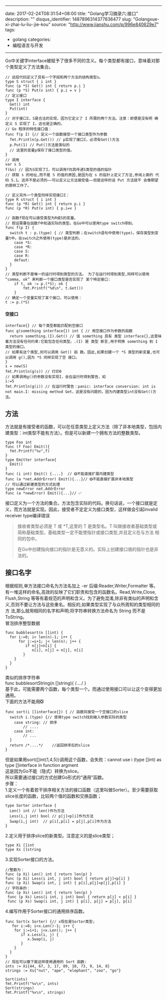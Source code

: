 
---
date: 2017-02-24T08:31:54+08:00
title: "Golang学习摘录六:接口"
description: ""
disqus_identifier: 1487896314377836477
slug: "Golangxue-xi-zhai-lu-liu-:jie-kou"
source: "http://www.jianshu.com/p/996e840629e7"
tags: 
- golang 
categories:
- 编程语言与开发
---

Go中关键字interface被赋予了很多不同的含义。每个类型都有接口，意味着对那个类型定义了方法集合。

    // 这段代码定义了具有一个字段和两个方法的结构类型s。
    type S struct { i int }
    func (p *S) Get() int { return p.i }
    func (p *S) Put(v int) { p.i = v }
    // 定义接口
    type I interface {
      Get() int
      Put(int)
    }
    // 对于接口I，S是合法的实现，因为它定义了 I 所需的两个方法。注意：即便是没有明 确定义 S 实现了 I，这也是正确的。
    // Go 程序的特性接口值：
    func f(p I) {// 定义一个函数接受一个接口类型作为参数
      fmt.Println(p.Get()) // p实现了接口I，必须有Get()方法
      p.Put(1) // Put()方法是类似的
      // 这里的变量p保存了接口类型的值。 
    }
    // 调用
    var s S
    f(&s) // 因为S实现了I，可以调用f向其传递S类型的值的指针
    // 获取 s 的地址,而不是 S 的值的原因,是因为在 s 的指针上定义了方法,参阅上面的 代码 5.1。这并不是必须的——可以定义让方法接受值——但是这样的话 Put 方法就不 会像期望的那样工作了。

    // 定义另外一个类型同样实现接口I：
    type R struct { i int }
    func (p *R) Get() int { return p.i } 
    func (p *R) Put(v int) { p.i=v }

    // 函数f现在可以接受类型为R或S的变量。
    // 假设需要在函数f中知道实际的类型。在Go中可以使用type switch得到。
    func f(p I) {
      switch t : p.(type) { // 类型判断；在switch语句中使用(type)。保存类型到变量t中。在switch之外使用(type)是非法的。
        case *S:
        case *R:
        case S:
        case R:
        defaut:
      }
    }
    // 类型判断不是唯一的运行时得到类型的方法。 为了在运行时得到类型,同样可以使用 “comma, ok” 来判断一个接口类型是否实现了 某个特定接口:
        if t, ok := p.(*S); ok {
            fmt.Printf("%d\n", t.Get())
        }
    // 确定一个变量实现了某个接口，可以使用：
    t := p.(*S)

#### 空接口

    interface{} // 每个类型都能匹配到空接口
    func g(something interface{}) int { // 用空接口作为参数的函数
      return something.(I).Get() // 值 something 具有 类型 interface{},这意味着方法没有任何约束:它能包含任何类型。.(I) 是 类型 断言,用于转换 something 到 I 类型的接口。
    // 如果有这个类型,则可以调用 Get() 函 数。因此,如果创建一个 *S 类型的新变量,也可以调用 g(),因为 *S 同样实现了空 接口。
    }
    s = new(S)
    fmt.Println(g(s)) // 打印0
    // 如果调用g()的参数没有实现I，会在运行时得到警告，如
    i:=5 
    fmt.Println(g(i)) // 在运行时警告：panic: interface conversion: int is not main.I: missing method Get，这是没有问题的，因为内建类型int没有Get()方法。

方法
----

方法就是有接受者的函数，可以在任意类型上定义方法（除了非本地类型，包括内建类型：int类型不能有方法）。但是可以新建一个拥有方法的整数类型。

    type Foo int
    func (f Foo) Emit(){
      fmt.Printf("%v",f)
    }
    type Emitter interface{
      Emit()
    }
    func (i int) Emit() {....}  // ❎不能直接扩展内建类型
    func (a *net.AddrError) Emit(){...}// ❎不能直接扩展非本地类型
    // 可以通过新建类型的方式处理
    type newError net.AddrError
    func (a *newError) Emit(){...}// ✅

接口定义为一个方法的集合。方法包含实际的代码。换句话说，一个接口就是定义，而方法就是实现。因此，接受者不定定义为接口类型，这样做会引起invalid
receiver type编译错误

> 接收者类型必须是 T 或 \*T,这里的 T 是类型名。T 叫做接收者基础类型或
> 简称基础类型。基础类型一定不能使指针或接口类型,并且定义在与方法
> 相同的包中。
>
> 在Go中创建指向接口的指针是无意义的。实际上创建接口值的指针也是非法的。

接口名字
--------

根据规则,单方法接口命名为方法名加上 -er 后缀:Reader,Writer,Formatter
等。\
有一堆这样的命名,高效的反映了它们职责和包含的函数名。Read,Write,Close,
Flush,String 等等有着规范的声明和含义。为了避免混淆,除非有类似的声明和含
义,否则不要让方法与这些重名。相反的,如果类型实现了与众所周知的类型相同的方
法,那么就用相同的名字和声明;将字符串转换方法命名为 String 而不是
ToString。\
冒泡排序整型数据

    func bubblesort(n []int) {
      for i:=0; i< len(n)-1; i++ {
          for j:=i+1; j< len(n); j++ {
             if n[j]<n[i] {
                n[i], n[j] = n[j], n[i]
            } 
        }
      }
    }

类似的排序字符串\
func bubblesortString(n []string){ /*....*/ }\
基于此，可能需要两个函数，每个类型一个。而通过使用接口可以让这个变得更加通用。\
下面的方法不能用❎

    func sort(i []interface{}) { // 函数将接受一个空接口的slice
      switch i.(type) {// 使用type switch找到输入参数实际的类型
        case string: // 排序
            // ....
        case int:
            // ...
      }
      return /*....*/    //返回排序后的slice
    }

但是如果用sort([]int{1,4,5})调用这个函数，会失败：cannot use i (type
[]int) as type []interface in function argment\
这是因为Go不能（隐式）转换为slice。\
所以需要通过接口的方式创建Go形式的“通用”函数。\
步骤：\
1.定义一个有着若干排序相关方法的接口函数（这里叫做Sorter）。至少需要获取slice长度的函数，比较两个值的函数和交换函数；

    type Sorter interface {
      Len() int // len()作为方法
      Less(i,j int) bool // p[j]<p[i]作为方法
      Swap(i,j int)  // p[i],p[i] = p[j],p[i]作为方法
    }

2.定义用于排序slice的新类型。注意定义的是slice类型；

    type Xi []int
    type Xs []string

3.实现Sorter接口的方法。

    //整数为：
    func (p Xi) Len() int { return len(p) }
    func (p Xi) Less(i int, j int) bool { return p[j]<p[i] }
    func (p Xi) Swap(i int, j int) { p[i],p[j]=p[j],p[i] }
    // 字符串的：
    func (p Xs) Len() int { return len(p) }
     func (p Xs) Less(i int, j int) bool { return p[j] < p[i] }
     func (p Xs) Swap(i int, j int) { p[i], p[j] = p[j], p[i]

4.编写作用于Sorter接口的通用排序函数。

    func Sort(x Sorter) {// x现在是Sorter类型;
       for i:=0; i<x.Len()-1; i++ {
        for j:=i+1; j<x.Len(); j++ {
           if x.Less(i, j) {
              x.Swap(i, j)
           }
        }
      }
    }
    // 现在可以像下面这样使用通用的 Sort 函数:
    ints := Xi{44, 67, 3, 17, 89, 10, 73, 9, 14, 8}
    strings := Xs{"nut", "ape", "elephant", "zoo", "go"}

    Sort(ints)
    fmt.Printf("%v\n", ints)
    Sort(strings)
    fmt.Printf("%v\n", strings)

